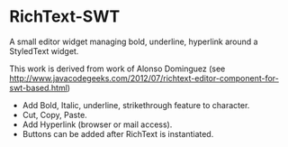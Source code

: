 RichText-SWT
============

A small editor widget managing bold, underline, hyperlink around a StyledText widget.

This work is derived from work of Alonso Dominguez
(see http://www.javacodegeeks.com/2012/07/richtext-editor-component-for-swt-based.html)


- Add Bold, Italic, underline, strikethrough feature to character.
- Cut, Copy, Paste.
- Add Hyperlink (browser or mail access).
- Buttons can be added after RichText is instantiated.

